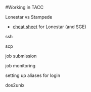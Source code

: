 #Working in TACC

Lonestar vs Stampede
* [cheat sheet](https://portal.tacc.utexas.edu/c/document_library/get_file?uuid=fd68f2f9-a815-43af-acfd-f85fdf9cb91c&groupId=13601) for Lonestar (and SGE)

ssh

scp

job submission

job monitoring

setting up aliases for login

dos2unix
